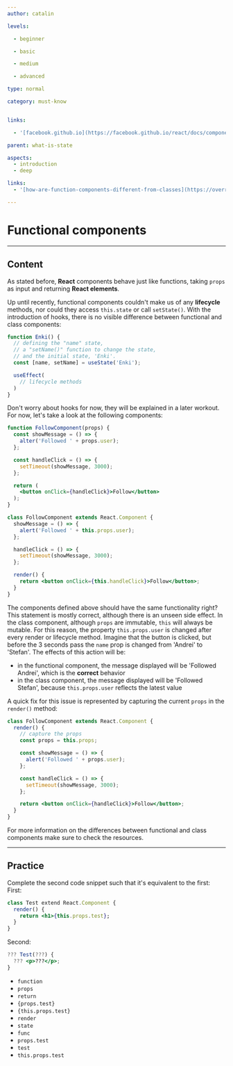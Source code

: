 ```yaml
---
author: catalin

levels:

  - beginner

  - basic

  - medium

  - advanced

type: normal

category: must-know


links:

  - '[facebook.github.io](https://facebook.github.io/react/docs/components-and-props.html){website}'

parent: what-is-state

aspects:
  - introduction
  - deep

links:
  - '[how-are-function-components-different-from-classes](https://overreacted.io/how-are-function-components-different-from-classes/){website}'

---
```


# Functional components

---
## Content

As stated before, **React** components behave just like functions, taking `props` as input and returning **React elements**.

Up until recently, functional components couldn't make us of any **lifecycle** methods, nor could they access `this.state` or call `setState()`. With the introduction of hooks, there is no visible difference between functional and class components:

```js
function Enki() {
  // defining the "name" state,
  // a "setName()" function to change the state,
  // and the initial state, 'Enki'.
  const [name, setName] = useState('Enki');

  useEffect(
    // lifecycle methods
  )
}
```

Don't worry about hooks for now, they will be explained in a later workout. For now, let's take a look at the following components:

```jsx
function FollowComponent(props) {
  const showMessage = () => {
    alter('Followed ' + props.user);
  };

  const handleClick = () => {
    setTimeout(showMessage, 3000);
  };

  return (
    <button onClick={handleClick}>Follow</button>
  );
}

class FollowComponent extends React.Component {
  showMessage = () => {
    alert('Followed ' + this.props.user);
  };

  handleClick = () => {
    setTimeout(showMessage, 3000);
  };

  render() {
    return <button onClick={this.handleClick}>Follow</button>;
  }
}
```

The components defined above should have the same functionality right? This statement is mostly correct, although there is an unseen side effect. In the class component, although `props` are immutable, `this` will always be mutable. For this reason, the property `this.props.user` is changed after every render or lifecycle method. Imagine that the button is clicked, but before the 3 seconds pass the `name` prop is changed from 'Andrei' to 'Stefan'. The effects of this action will be:

- in the functional component, the message displayed will be 'Followed Andrei', which is the **correct** behavior
- in the class component, the message displayed will be 'Followed Stefan', because `this.props.user` reflects the latest value

A quick fix for this issue is represented by capturing the current `props` in the `render()` method:

```jsx
class FollowComponent extends React.Component {
  render() {
    // capture the props
    const props = this.props;

    const showMessage = () => {
      alert('Followed ' + props.user);
    };

    const handleClick = () => {
      setTimeout(showMessage, 3000);
    };

    return <button onClick={handleClick}>Follow</button>;
  }
}
```

For more information on the differences between functional and class components make sure to check the resources.

---
## Practice

Complete the second code snippet such that it's equivalent to the first:
First:
```jsx
class Test extend React.Component {
  render() {
    return <h1>{this.props.test};
  }
}
```
Second:
```jsx
??? Test(???) {
  ??? <p>???</p>;
}
```


* `function`
* `props`
* `return`
* `{props.test}`
* `{this.props.test}`
* `render`
* `state`
* `func`
* `props.test`
* `test`
* `this.props.test`